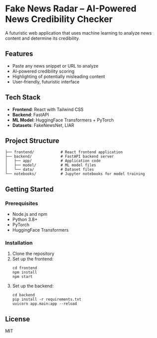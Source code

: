 # Fake News Radar – AI-Powered News Credibility Checker

A futuristic web application that uses machine learning to analyze news content and determine its credibility.

## Features

- Paste any news snippet or URL to analyze
- AI-powered credibility scoring
- Highlighting of potentially misleading content
- User-friendly, futuristic interface

## Tech Stack

- **Frontend**: React with Tailwind CSS
- **Backend**: FastAPI
- **ML Model**: HuggingFace Transformers + PyTorch
- **Datasets**: FakeNewsNet, LIAR

## Project Structure

```
├── frontend/            # React frontend application
├── backend/             # FastAPI backend server
│   ├── app/             # Application code
│   ├── model/           # ML model files
│   └── data/            # Dataset files
└── notebooks/           # Jupyter notebooks for model training
```

## Getting Started

### Prerequisites

- Node.js and npm
- Python 3.8+
- PyTorch
- HuggingFace Transformers

### Installation

1. Clone the repository
2. Set up the frontend:
   ```
   cd frontend
   npm install
   npm start
   ```
3. Set up the backend:
   ```
   cd backend
   pip install -r requirements.txt
   uvicorn app.main:app --reload
   ```

## License

MIT
